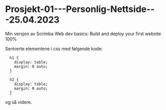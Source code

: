 # Prosjekt-01---Personlig-Nettside---25.04.2023

Min versjon av Scrimba Web dev basics: Build and deploy your first website 100%

Sentrerte elementene i css med følgende kode:
      
      h1 {
        display: table;
        margin: 0 auto;
      }
      
      h2 {
        display: table;
        margin: 0 auto;
      }
    
   og så videre.
